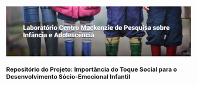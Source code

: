 ![imagem](https://github.com/bebe-cientista/.github/blob/main/figs/capa_lab_bebes.png?raw=true)

### Repositório do Projeto: **Importância do Toque Social para o Desenvolvimento Sócio-Emocional Infantil**

